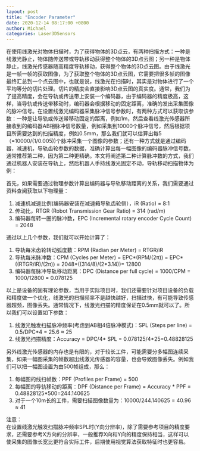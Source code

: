 ```yaml
---
layout: post
title: "Encoder Parameter"
date: 2020-12-14 08:17:00 +0800
author: Michael
categories: Laser3DSensors
---
```


在使用线激光对物体扫描时，为了获得物体的3D点云，有两种扫描方式：一种是线激光静止，物体随传送带或导轨移动获得整个物体的3D点云图；另一种是物体静止，线激光传感器随高精度导轨移动，获得整个物体的3D点云图。由于线激光是一帧一帧的获取图像，为了获取整个物体的3D点云图，它需要把很多帧的图像最终汇总到一个点云图中，也就是说，线激光在扫描时，其实是对物体进行了一个平均等分的切片处理。切片的精度会直接影响3D点云图的真实度。通常，我们为了提高精度，会在导轨或传送带上安装一个编码器，由于编码器的精度极高，这样，当导轨或传送带移动时，编码器会根据移动的固定距离，准确的发出采集图像的脉冲信号。在设置线激光编码器采集脉冲信号参数时，有两种方式可以获取该参数：一种是让导轨或传送带移动固定的距离，例如1m，然后查看线激光传感器所接收到的编码器AB相脉冲信号数量，例如采集到10000个脉冲信号，然后根据项目所需要达到的扫描精度，例如0.5mm，那么我们就可以估算出每5（=10000/(1/0.005))个脉冲采集一个图像的参数；还有一种方式就是通过编码器，减速机，导轨齿轮参数的数据，准确计算出每一幅图像的编码器脉冲信号数。通常推荐第二种，因为第二种更精确。本文将阐述第二种计算脉冲数的方式，我们通过机器人安装在导轨上，然后机器人手持线激光固定不动，导轨移动扫描物体为例：

首先，如果需要通过物理参数计算出编码器与导轨移动距离的关系，我们需要通过资料查阅获取以下物理量：

1. 减速机减速比例(编码器安装在减速箱导轨齿轮侧），iR (Ratio) = 8:1
2. 传动比，RTGR (Robot Transmission Gear Ratio) = 314 (rad/m)
3. 编码器每转一圈的脉冲数，EPC (Incremental rotary encoder Cycle Count) = 2048

通过以上几个参数，我们就可以开始计算了：

1. 导轨每米齿轮转动弧度数：RPM (Radian per Meter) = RTGR/iR
2. 导轨每米脉冲数：CPM (Cycles per Meter) = EPC*(RPM/(2π)) = EPC*((RTGR/iR)/(2π)) = 2048*((314/8)/(2*3.14))= 12800
3. 编码器每脉冲导轨移动距离：DPC (Distance per full cycle) = 1000/CPM = 1000/12800 = 0.078125

以上是设备的固有理论参数，当用于实际项目时，我们还需要针对项目设备的负载和精度做一个优化，线激光的扫描频率不是越快越好，扫描过快，有可能导致传感器超频，图像丢失。通常情况下，线激光扫描的精度保证在0.5mm就可以了。所以我们可以设置如下参数：

1. 线激光触发扫描脉冲频率(考虑到AB相4倍脉冲模式)：SPL (Steps per line) = 0.5/DPC*4 = 25.6 ≈ 25
2. 线激光扫描精度：Accuracy = DPC/4* SPL = 0.078125/4*25=0.48828125

另外线激光传感器的内存也是有限的，对于较长工件，可能需要分多幅图连续采集，如果一幅图采集的帧数超出线激光传感器的容量，也会导致图像丢失。例如我们可以把一幅图设置为由500帧组成，那么：

1. 每幅图的线扫帧数：PPF (Profiles per Frame) = 500
2. 每幅图的导轨移动的距离：DPF (Distance per Frame) = Accuracy * PPF = 0.48828125*500=244.140625
3. 对于一个10m长的工件，需要扫描图像数量为：10000/244.140625 = 40.96 ≈ 41

注意：  
在设置线激光触发扫描脉冲频率SPL时(Y向分辨率)，除了需要参考项目的精度要求，还需要参考X方向的分辨率，一般推荐X向和Y向的精度保持相当，这样可以使采集的图像长宽比更符合实际工件，后期使用视觉算法获取特征时也更容易。
